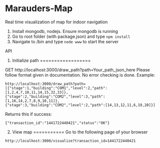 # Marauders-Map
Real time visualization of map for indoor navigation

1. Install mongodb, nodejs. Ensure mongodb is running
2. Go to root folder (with package.json) and type `npm install`
3. Navigate to /bin and type `node www` to start the server

API

1. Initialize path
==================

GET http://localhost:3000/draw_path?path=Your_path_json_here
Please follow format given in documentation. No error checking is done.
Example:

`http://localhost:3000/draw_path?path=[{"stage":1,"building":"COM1","level":2,"path":[1,2,4,7,10,11,14,15,32,33]},{"stage":2,"building":"COM2","level":3,"path":[1,16,14,2,7,8,9,10,11]},{"stage":3,"building":"COM2","level":2,"path":[14,13,12,11,6,19,20]}]`

Returns this if success:

`{"transaction_id":"1441722440421","status":"OK"}`

2. View map
===========
Go to the following page of your browser

`http://localhost:3000/visualize?transaction_id=1441722440421`


